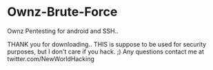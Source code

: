 # Ownz-Brute-Force
Ownz Pentesting for android and SSH..


THANK you for downloading..
THIS is suppose to be used for security purposes, but I don't care if you hack. ;)
Any questions contact me at twitter.com/NewWorldHacking
